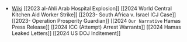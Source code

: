 - [Wiki](https://en.wikipedia.org/wiki/2023_Israel%E2%80%93Hamas_war)
[[2023 al-Ahli Arab Hospital Explosion]]
[[2024 World Central Kitchen Aid Worker Strike]]
[[2023- South Africa v. Israel ICJ Case]]
[[2023- Operation Prosperity Guardian]]
[[2024 `Our Narrative` Hamas Press Release]]
[[2024 ICC (Attempt) Arrest Warrants]]
[[2024 Hamas Leaked Letters]]
[[2024 US DOJ Inditement]]